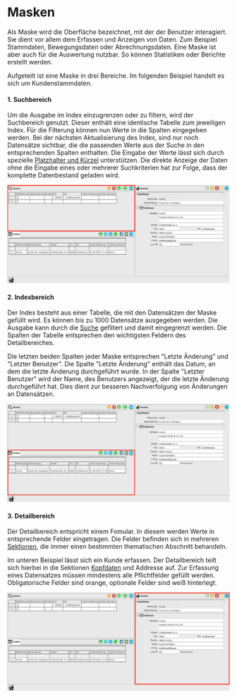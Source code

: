 # Masken

Als Maske wird die Oberfläche bezeichnet, mit der der Benutzer interagiert. Sie dient vor allem dem Erfassen und Anzeigen von Daten. Zum Beispiel Stammdaten, Bewegungsdaten oder Abrechnungsdaten. Eine Maske ist aber auch für die Auswertung nutzbar. So können Statistiken oder Berichte erstellt werden. 

Aufgeteilt ist eine Maske in drei Bereiche. Im folgenden Beispiel handelt es sich um Kundenstammdaten.

#### 1. Suchbereich

Um die Ausgabe im Index einzugrenzen oder zu filtern, wird der Suchbereich genutzt. Dieser enthält eine identische Tabelle zum jeweiligen Index. Für die Filterung können nun Werte in die Spalten eingegeben werden. Bei der nächsten Aktualisierung des Index, sind nur noch Datensätze sichtbar, die die passenden Werte aus der Suche in den entsprechenden Spalten enthalten. Die Eingabe der Werte lässt sich durch spezielle [Platzhalter und Kürzel]() unterstützen. Die direkte Anzeige der Daten ohne die Eingabe eines oder mehrerer Suchkriterien hat zur Folge, dass der komplette Datenbestand geladen wird.

![](img/customer_example_search_marked.png)


#### 2. Indexbereich

Der Index besteht aus einer Tabelle, die mit den Datensätzen der Maske gefüllt wird. Es können bis zu 1000 Datensätze ausgegeben werden. Die Ausgabe kann durch die [Suche](#1-suche) gefiltert und damit eingegrenzt werden. Die Spalten der Tabelle entsprechen den wichtigsten Feldern des Detailbereiches. 

Die letzten beiden Spalten jeder Maske entsprechen "Letzte Änderung" und "Letzter Benutzer". Die Spalte "Letzte Änderung" enthält das Datum, an dem die letzte Änderung durchgeführt wurde. In der Spalte "Letzter Benutzer" wird der Name, des Benutzers angezeigt, der die letzte Änderung durchgeführt hat. Dies dient zur besseren Nachverfolgung von Änderungen an Datensätzen.

![](img/customer_example_index_marked.png)

#### 3. Detailbereich

Der Detailbereich entspricht einem Fomular. In diesem werden Werte in entsprechende Felder eingetragen. Die Felder befinden sich in mehreren [Sektionen](sections.md), die immer einen bestimmten thematischen Abschnitt behandeln. 

Im unteren Beispiel lässt sich ein Kunde erfassen. Der Detailbereich teilt sich hierbei in die Sektionen [Kopfdaten]() und Addresse auf.
Zur Erfassung eines Datensatzes müssen mindestens alle Pflichtfelder gefüllt werden. Obligatorische Felder sind orange, optionale Felder sind weiß hinterlegt.

![](img/customer_example_detail_marked.png)
